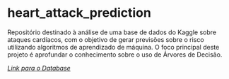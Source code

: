 # heart_attack_prediction

Repositório destinado à análise de uma base de dados do Kaggle sobre ataques cardíacos, com o objetivo de gerar previsões sobre o risco utilizando algoritmos de aprendizado de máquina. O foco principal deste projeto é aprofundar o conhecimento sobre o uso de Árvores de Decisão.

*[Link para o Database](https://www.kaggle.com/datasets/rashikrahmanpritom/heart-attack-analysis-prediction-dataset/data)*

